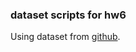 ### dataset scripts for hw6

Using dataset from [github](https://github.com/37Degrees/DataSets/blob/master/laptops.csv).

